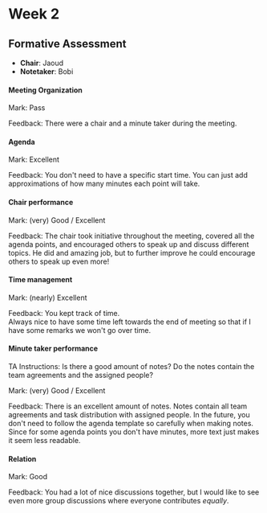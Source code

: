 
# Week 2

## Formative Assessment

- **Chair**:  Jaoud
- **Notetaker**: Bobi


#### Meeting Organization

Mark: Pass

Feedback: There were a chair and a minute taker during the meeting. 


#### Agenda

Mark: Excellent

Feedback: You don't need to have a specific start time. 
You can just add approximations of how many minutes each point will take.

#### Chair performance


Mark:  (very) Good / Excellent

Feedback: The chair took initiative throughout the meeting,
covered all the agenda points, and encouraged others to speak up and discuss different topics. 
He did and amazing job, but to further improve he could encourage others to speak up even more!

#### Time management

Mark: (nearly) Excellent

Feedback: You kept track of time.  
Always nice to have some time left towards the end of meeting so that if I have some remarks we won't go over time. 

#### Minute taker performance

TA Instructions: Is there a good amount of notes? Do the notes contain the team agreements and the assigned people?

Mark: (very) Good / Excellent

Feedback: There is an excellent amount of notes. 
Notes contain all team agreements and task distribution with assigned people. 
In the future, you don't need to follow the agenda template so carefully when making notes. 
Since for some agenda points you don't have minutes, more text just makes it seem less readable. 

#### Relation

Mark: Good

Feedback: You had a lot of nice discussions together, 
but I would like to see even more group discussions where everyone contributes _equally_.
